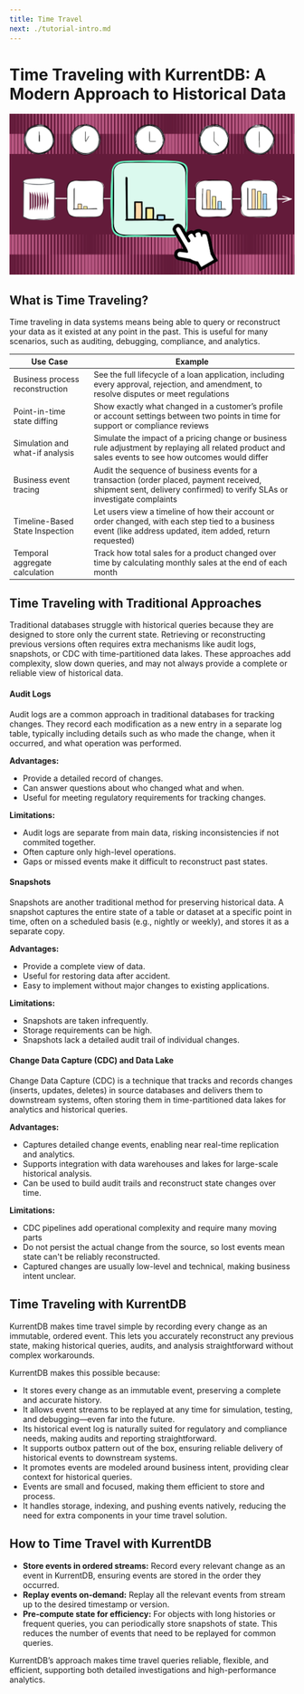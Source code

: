 ```yaml
---
title: Time Travel
next: ./tutorial-intro.md
---
```


# Time Traveling with KurrentDB: A Modern Approach to Historical Data

![Time Travel with KurrentDB](./images/time-travel-hero.png)

## What is Time Traveling?
Time traveling in data systems means being able to query or reconstruct your data as it existed at any point in the past. This is useful for many scenarios, such as auditing, debugging, compliance, and analytics.

| Use Case                   | Example |
|--------------------------------------|---------|
| Business process reconstruction | See the full lifecycle of a loan application, including every approval, rejection, and amendment, to resolve disputes or meet regulations |
| Point-in-time state diffing | Show exactly what changed in a customer’s profile or account settings between two points in time for support or compliance reviews |
| Simulation and what-if analysis | Simulate the impact of a pricing change or business rule adjustment by replaying all related product and sales events to see how outcomes would differ |
| Business event tracing | Audit the sequence of business events for a transaction (order placed, payment received, shipment sent, delivery confirmed) to verify SLAs or investigate complaints |
| Timeline-Based State Inspection | Let users view a timeline of how their account or order changed, with each step tied to a business event (like address updated, item added, return requested) |
| Temporal aggregate calculation | Track how total sales for a product changed over time by calculating monthly sales at the end of each month |

## Time Traveling with Traditional Approaches
Traditional databases struggle with historical queries because they are designed to store only the current state. Retrieving or reconstructing previous versions often requires extra mechanisms like audit logs, snapshots, or CDC with time-partitioned data lakes. These approaches add complexity, slow down queries, and may not always provide a complete or reliable view of historical data.

#### Audit Logs
Audit logs are a common approach in traditional databases for tracking changes. They record each modification as a new entry in a separate log table, typically including details such as who made the change, when it occurred, and what operation was performed.

**Advantages:**  
- Provide a detailed record of changes.
- Can answer questions about who changed what and when.
- Useful for meeting regulatory requirements for tracking changes.

**Limitations:**  
- Audit logs are separate from main data, risking inconsistencies if not commited together.
- Often capture only high-level operations.
- Gaps or missed events make it difficult to reconstruct past states.

#### Snapshots
Snapshots are another traditional method for preserving historical data. A snapshot captures the entire state of a table or dataset at a specific point in time, often on a scheduled basis (e.g., nightly or weekly), and stores it as a separate copy.

**Advantages:**  
- Provide a complete view of data.
- Useful for restoring data after accident.
- Easy to implement without major changes to existing applications.

**Limitations:**  
- Snapshots are taken infrequently.
- Storage requirements can be high.
- Snapshots lack a detailed audit trail of individual changes.

#### Change Data Capture (CDC) and Data Lake
Change Data Capture (CDC) is a technique that tracks and records changes (inserts, updates, deletes) in source databases and delivers them to downstream systems, often storing them in time-partitioned data lakes for analytics and historical queries.

**Advantages:**  
- Captures detailed change events, enabling near real-time replication and analytics.
- Supports integration with data warehouses and lakes for large-scale historical analysis.
- Can be used to build audit trails and reconstruct state changes over time.

**Limitations:**  
- CDC pipelines add operational complexity and require many moving parts
- Do not persist the actual change from the source, so lost events mean state can't be reliably reconstructed.
- Captured changes are usually low-level and technical, making business intent unclear.

## Time Traveling with KurrentDB

KurrentDB makes time travel simple by recording every change as an immutable, ordered event. This lets you accurately reconstruct any previous state, making historical queries, audits, and analysis straightforward without complex workarounds.

KurrentDB makes this possible because:

- It stores every change as an immutable event, preserving a complete and accurate history.
- It allows event streams to be replayed at any time for simulation, testing, and debugging—even far into the future.
- Its historical event log is naturally suited for regulatory and compliance needs, making audits and reporting straightforward.
- It supports outbox pattern out of the box, ensuring reliable delivery of historical events to downstream systems.
- It promotes events are modeled around business intent, providing clear context for historical queries.
- Events are small and focused, making them efficient to store and process.
- It handles storage, indexing, and pushing events natively, reducing the need for extra components in your time travel solution.

## How to Time Travel with KurrentDB

- **Store events in ordered streams:** Record every relevant change as an event in KurrentDB, ensuring events are stored in the order they occurred.
- **Replay events on-demand:** Replay all the relevant events from stream up to the desired timestamp or version.
- **Pre-compute state for efficiency:** For objects with long histories or frequent queries, you can periodically store snapshots of state. This reduces the number of events that need to be replayed for common queries.

KurrentDB’s approach makes time travel queries reliable, flexible, and efficient, supporting both detailed investigations and high-performance analytics.